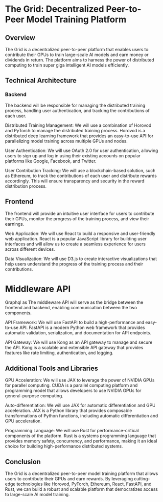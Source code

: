 # The Grid: Decentralized Peer-to-Peer Model Training Platform

## Overview
The Grid is a decentralized peer-to-peer platform that enables users to contribute their GPUs to train large-scale AI models and earn money or dividends in return. The platform aims to harness the power of distributed computing to train super giga intelligent AI models efficiently.

## Technical Architecture

### Backend
The backend will be responsible for managing the distributed training process, handling user authentication, and tracking the contributions of each user.

Distributed Training Management: We will use a combination of Horovod and PyTorch to manage the distributed training process. Horovod is a distributed deep learning framework that provides an easy-to-use API for parallelizing model training across multiple GPUs and nodes.

User Authentication: We will use OAuth 2.0 for user authentication, allowing users to sign up and log in using their existing accounts on popular platforms like Google, Facebook, and Twitter.

User Contribution Tracking: We will use a blockchain-based solution, such as Ethereum, to track the contributions of each user and distribute rewards accordingly. This will ensure transparency and security in the reward distribution process.


## Frontend
The frontend will provide an intuitive user interface for users to contribute their GPUs, monitor the progress of the training process, and view their earnings.

Web Application: We will use React to build a responsive and user-friendly web application. React is a popular JavaScript library for building user interfaces and will allow us to create a seamless experience for users across different devices.

Data Visualization: We will use D3.js to create interactive visualizations that help users understand the progress of the training process and their contributions.

# Middleware API
Graphql as The middleware API will serve as the bridge between the frontend and backend, enabling communication between the two components.

API Framework: We will use FastAPI to build a high-performance and easy-to-use API. FastAPI is a modern Python web framework that provides automatic validation, serialization, and documentation for API endpoints.

API Gateway: We will use Kong as an API gateway to manage and secure the API. Kong is a scalable and extensible API gateway that provides features like rate limiting, authentication, and logging.

## Additional Tools and Libraries
GPU Acceleration: We will use JAX to leverage the power of NVIDIA GPUs for parallel computing. CUDA is a parallel computing platform and programming model that allows developers to use NVIDIA GPUs for general-purpose computing.

Auto-differentiation: We will use JAX for automatic differentiation and GPU acceleration. JAX is a Python library that provides composable transformations of Python functions, including automatic differentiation and GPU acceleration.

Programming Language: We will use Rust for performance-critical components of the platform. Rust is a systems programming language that provides memory safety, concurrency, and performance, making it an ideal choice for building high-performance distributed systems.

## Conclusion

The Grid is a decentralized peer-to-peer model training platform that allows users to contribute their GPUs and earn rewards. By leveraging cutting-edge technologies like Horovod, PyTorch, Ethereum, React, FastAPI, and Rust, we can build a robust and scalable platform that democratizes access to large-scale AI model training.


